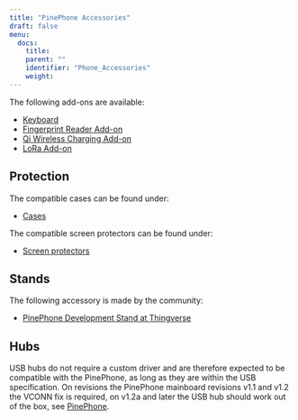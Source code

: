 ```yaml
---
title: "PinePhone Accessories"
draft: false
menu:
  docs:
    title:
    parent: ""
    identifier: "Phone_Accessories"
    weight: 
---
```


The following add-ons are available:

* [Keyboard](Keyboard)
* [Fingerprint Reader Add-on](Fingerprint_reader)
* [Qi Wireless Charging Add-on](Qi_wireless_charging)
* [LoRa Add-on](LoRa)

## Protection

The compatible cases can be found under:

* [Cases](Cases)

The compatible screen protectors can be found under:

* [Screen protectors](Screen_protectors)

## Stands

The following accessory is made by the community:

* [PinePhone Development Stand at Thingverse](https://www.thingiverse.com/thing:4654013)

## Hubs
USB hubs do not require a custom driver and are therefore expected to be compatible with the PinePhone, as long as they are within the USB specification. On revisions the PinePhone mainboard revisions v1.1 and v1.2 the VCONN fix is required, on v1.2a and later the USB hub should work out of the box, see [PinePhone](/documentation/PinePhone/Revisions).
